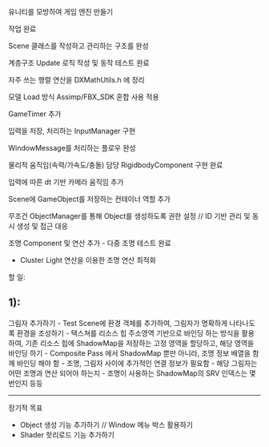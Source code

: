 유니티를 모방하여 게임 엔진 만들기



작업 완료

Scene 클래스를 작성하고 관리하는 구조를 완성

계층구조 Update 로직 작성 및 동작 테스트 완료

자주 쓰는 행렬 연산을 DXMathUtils.h 에 정리

모델 Load 방식 Assimp/FBX\_SDK 혼합 사용 적용

GameTimer 추가

입력을 저장, 처리하는 InputManager 구현

WindowMessage를 처리하는 플로우 완성

물리적 움직임(속력/가속도/충돌) 담당 RigidbodyComponent 구현 완료

입력에 따른 dt 기반 카메라 움직임 추가

Scene에 GameObject를 저장하는 컨테이너 역할 추가

무조건 ObjectManager를 통해 Object를 생성하도록 권한 설정 // ID 기반 관리 및 동시 생성 및 접근 대응

조명 Component 및 연산 추가 - 다중 조명 테스트 완료
- Cluster Light 연산을 이용한 조명 연산 최적화



할 일:

1):
---------------------
그림자 추가하기
	- Test Scene에 환경 객체를 추가하여, 그림자가 명확하게 나타나도록 환경을 조성하기
	- 택스쳐를 리소스 힙 주소영역 기반으로 바인딩 하는 방식을 활용하여, 기존 리소스 힙에 ShadowMap을 저장하는 고정 영역을 할당하고, 해당 영역을 바인딩 하기
		- Composite Pass 에서 ShadowMap 뿐만 아니라, 조명 정보 배열을 함께 바인딩 해야 함
			- 조명, 그림자 사이에 추가적인 연결 정보가 필요함
				- 해당 그림자는 어떤 조명과 연산 되어야 하는지
				- 조명이 사용하는 ShadowMap의 SRV 인덱스는 몇번인지 등등


-------------------------------------

장기적 목표


* Object 생성 기능 추가하기 // Window 메뉴 박스 활용하기
* Shader 핫리로드 기능 추가하기




